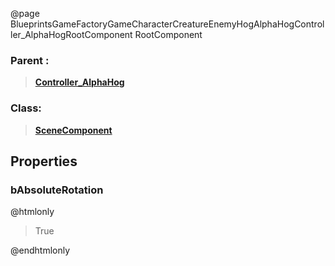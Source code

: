 @page BlueprintsGameFactoryGameCharacterCreatureEnemyHogAlphaHogController_AlphaHogRootComponent RootComponent
### Parent :
<b><a href="_blueprints_game_factory_game_character_creature_enemy_hog_alpha_hog_controller__alpha_hog.html"><blockquote>Controller_AlphaHog</blockquote></a></b>
### Class:
<b><a href="_class_script_scene_component.html"><blockquote>SceneComponent</blockquote></a></b>
## Properties
### bAbsoluteRotation
@htmlonly
<blockquote>True</blockquote>
@endhtmlonly


